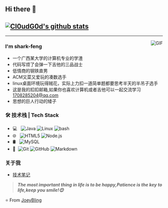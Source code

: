 ## Hi there 👋
## [![Cl0udG0d's github stats](https://github-readme-stats.vercel.app/api?username=shark-feng)](https://github.com/anuraghazra/github-readme-stats)
---
<img align="right" alt="GIF" src="https://raw.githubusercontent.com/JoeyBling/JoeyBling/master/pic/pusheencode.gif" />

### I'm shark-feng

- 一个广西某大学的计算机专业的学渣
- 代码写烦了会弹一下吉他的三品战士
- 低情商的钢铁直男
- ACM又菜又爱玩的凑数选手
- linux桌面环境玩得贼花，实际上力扣一道简单题都要思考半天的半吊子选手
- 这是我的扣扣邮箱,如果你也喜欢计算机或者吉他可以一起交流学习 [1708285204@qq.com](mailto:1708285204@qq.com)
- 思想的巨人行动的矮子

### 🛠 技术栈 | Tech Stack

- 💻 &#160; ![Java](https://img.shields.io/badge/-Java-333333?style=flat&logo=Java&logoColor=007396)
![Linux](https://img.shields.io/badge/-Linux-333333?style=flat&logo=Linux&logoColor=FCC624)
![bash](https://img.shields.io/badge/-bash-333333?style=flat&logo=bash&logoColor=FCC624)
- 🌐 &#160; ![HTML5](https://img.shields.io/badge/-HTML5-333333?style=flat&logo=HTML5)
![Node.js](https://img.shields.io/badge/-Node.js-333333?style=flat&logo=node.js)
- 🛢 &#160; ![MySQL](https://img.shields.io/badge/-MySQL-333333?style=flat&logo=mysql)
- 🔧 &#160;![Git](https://img.shields.io/badge/-Git-333333?style=flat&logo=git)
![GitHub](https://img.shields.io/badge/-GitHub-333333?style=flat&logo=github)
![Markdown](https://img.shields.io/badge/-Markdown-333333?style=flat&logo=markdown)


### 关于我
- [技术笔记](https://shark-feng.github.io/)

> ***The most important thing in life is to be happy,Patience is the key to life,keep you smile!😊***

⭐️ From [JoeyBling](https://github.com/JoeyBling)
<!--
**shark-feng/shark-feng** is a ✨ _special_ ✨ repository because its `README.md` (this file) appears on your GitHub profile.

Here are some ideas to get you started:

- 🔭 I’m currently working on ...
- 🌱 I’m currently learning ...
- 👯 I’m looking to collaborate on ...
- 🤔 I’m looking for help with ...
- 💬 Ask me about ...
- 📫 How to reach me: ...
- 😄 Pronouns: ...
- ⚡ Fun fact: ...
-->
